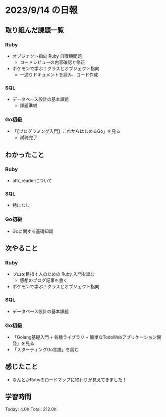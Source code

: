 # 2023/9/14 の日報

## 取り組んだ課題一覧

### Ruby

- オブジェクト指向 Ruby 自販機問題
  - コードレビューの内容確認と修正
- ポケモンで学ぶ！クラスとオブジェクト指向
  - 一通りドキュメントを読み、コード作成

### SQL

- データベース設計の基本課題
  - 課題準備

### Go初級

- 「【プログラミング入門】これからはじめるGo」を見る
  - 試聴完了

## わかったこと

### Ruby

- attr_readerについて

### SQL

- 特になし

### Go初級

- Goに関する基礎知識

## 次やること

### Ruby

- プロを目指す人のための Ruby 入門を読む
  - 感想のブログ記事を書く
- ポケモンで学ぶ！クラスとオブジェクト指向

### SQL

- データベース設計の基本課題

### Go初級

- 「Golang基礎入門 + 各種ライブラリ + 簡単なTodoWebアプリケーション開発」を見る
- 「スターティングGo言語」を読む

## 感じたこと

- なんとかRubyのロードマップに終わりが見えてきました！
  
## 学習時間

Today: 4.0h
Total: 212.0h
